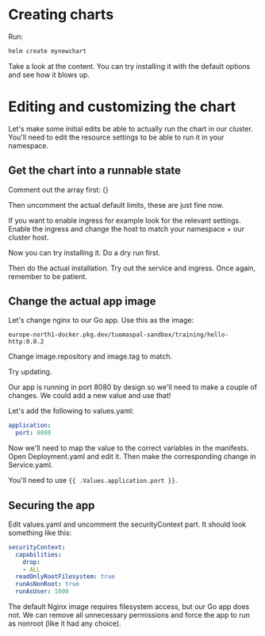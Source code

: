 # Creating charts

Run:
```sh
helm create mynewchart
```

Take a look at the content. You can try installing it with the default options and see how it blows up.

# Editing and customizing the chart

Let's make some initial edits be able to actually run the chart in our cluster. You'll need to edit the resource settings to be able to run it in your namespace.

## Get the chart into a runnable state

Comment out the array first: {}

Then uncomment the actual default limits, these are just fine now.

If you want to enable ingress for example look for the relevant settings. Enable the ingress and change the host to match
your namespace + our cluster host.

Now you can try installing it. Do a dry run first.

Then do the actual installation. Try out the service and ingress. Once again, remember to be patient.

## Change the actual app image

Let's change nginx to our Go app. Use this as the image:
```
europe-north1-docker.pkg.dev/tuomaspal-sandbox/training/hello-http:0.0.2
```

Change image.repository and image.tag to match.

Try updating.

Our app is running in port 8080 by design so we'll need to make a couple of changes. We could add a new value and use that!

Let's add the following to values.yaml:
```yaml
application:
  port: 8080
```

Now we'll need to map the value to the correct variables in the manifests. Open Deployment.yaml and edit it. Then make the corresponding change in Service.yaml.

You'll need to use `{{ .Values.application.port }}`.

## Securing the app

Edit values.yaml and uncomment the securityContext part. It should look something like this:
```yaml
securityContext: 
  capabilities:
    drop:
    - ALL
  readOnlyRootFilesystem: true
  runAsNonRoot: true
  runAsUser: 1000
```

The default Nginx image requires filesystem access, but our Go app does not. We can remove all unnecessary permissions and force the app to run as nonroot (like it had any choice).

